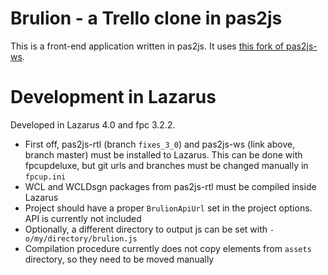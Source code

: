 # Brulion - a Trello clone in pas2js

This is a front-end application written in pas2js. It uses [this fork of pas2js-ws](https://github.com/bbrtj/Pas2JS_Widget).

# Development in Lazarus

Developed in Lazarus 4.0 and fpc 3.2.2.

- First off, pas2js-rtl (branch `fixes_3_0`) and pas2js-ws (link above, branch master) must be installed to Lazarus. This can be done with fpcupdeluxe, but git urls and branches must be changed manually in `fpcup.ini`
- WCL and WCLDsgn packages from pas2js-rtl must be compiled inside Lazarus
- Project should have a proper `BrulionApiUrl` set in the project options. API is currently not included
- Optionally, a different directory to output js can be set with `-o/my/directory/brulion.js`
- Compilation procedure currently does not copy elements from `assets` directory, so they need to be moved manually

